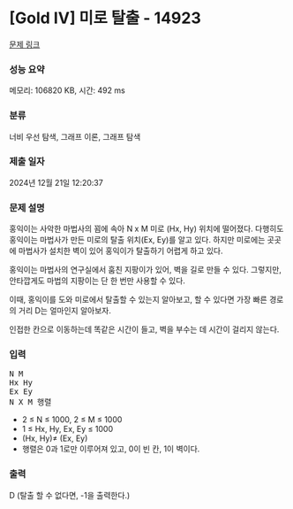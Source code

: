 # [Gold IV] 미로 탈출 - 14923 

[문제 링크](https://www.acmicpc.net/problem/14923) 

### 성능 요약

메모리: 106820 KB, 시간: 492 ms

### 분류

너비 우선 탐색, 그래프 이론, 그래프 탐색

### 제출 일자

2024년 12월 21일 12:20:37

### 문제 설명

<p>홍익이는 사악한 마법사의 꾐에 속아 N x M 미로 (Hx, Hy) 위치에 떨어졌다. 다행히도 홍익이는 마법사가 만든 미로의 탈출 위치(Ex, Ey)를 알고 있다. 하지만 미로에는 곳곳에 마법사가 설치한 벽이 있어 홍익이가 탈출하기 어렵게 하고 있다.</p>

<p>홍익이는 마법사의 연구실에서 훔친 지팡이가 있어, 벽을 길로 만들 수 있다. 그렇지만, 안타깝게도 마법의 지팡이는 단 한 번만 사용할 수 있다.</p>

<p>이때, 홍익이를 도와 미로에서 탈출할 수 있는지 알아보고, 할 수 있다면 가장 빠른 경로의 거리 D는 얼마인지 알아보자.</p>

<p>인접한 칸으로 이동하는데 똑같은 시간이 들고, 벽을 부수는 데 시간이 걸리지 않는다.</p>

### 입력 

 <pre>N M
Hx Hy
Ex Ey
N X M 행렬</pre>

<ul>
	<li>2 ≤ N ≤ 1000, 2 ≤ M ≤ 1000</li>
	<li>1 ≤ Hx, Hy, Ex, Ey ≤ 1000</li>
	<li>(Hx, Hy)≠ (Ex, Ey)</li>
	<li>행렬은 0과 1로만 이루어져 있고, 0이 빈 칸, 1이 벽이다.</li>
</ul>

### 출력 

 <p>D (탈출 할 수 없다면, -1을 출력한다.)</p>

